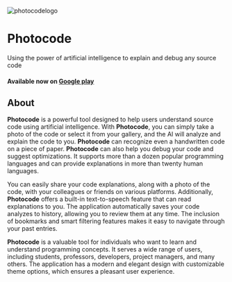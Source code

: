 ![photocodelogo](https://raw.githubusercontent.com/nbqofficial/PhotocodeAI/main/logosmall.png?token=GHSAT0AAAAAAB5HSAZ5I6IZQ7KXOE43HJKUZEZIN6A)
# Photocode
Using the power of artificial intelligence to explain and debug any source code
#### Available now on [Google play](https://play.google.com/store/apps/details?id=com.thephotocode.photocode)

## About
**Photocode** is a powerful tool designed to help users understand source code using artificial intelligence. With **Photocode**, you can simply take a photo of the code or select it from your gallery, and the AI ​​will analyze and explain the code to you. **Photocode** can recognize even a handwritten code on a piece of paper. **Photocode** can also help you debug your code and suggest optimizations. It supports more than a dozen popular programming languages ​​and can provide explanations in more than twenty human languages.

You can easily share your code explanations, along with a photo of the code, with your colleagues or friends on various platforms. Additionally, **Photocode** offers a built-in text-to-speech feature that can read explanations to you. The application automatically saves your code analyzes to history, allowing you to review them at any time. The inclusion of bookmarks and smart filtering features makes it easy to navigate through your past entries.

**Photocode** is a valuable tool for individuals who want to learn and understand programming concepts. It serves a wide range of users, including students, professors, developers, project managers, and many others. The application has a modern and elegant design with customizable theme options, which ensures a pleasant user experience.


